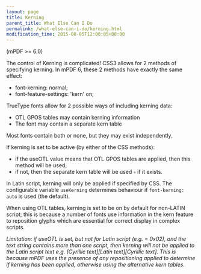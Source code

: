 ```yaml
---
layout: page
title: Kerning
parent_title: What Else Can I Do
permalink: /what-else-can-i-do/kerning.html
modification_time: 2015-08-05T12:00:05+00:00
---
```


(mPDF >= 6.0)

The control of Kerning is complicated! CSS3 allows for 2 methods of specifying kerning. In mPDF 6, these 2 methods have exactly the same effect:

<ul>
<li>font-kerning: normal;</li>
<li>font-feature-settings: 'kern' on;</li>
</ul>

TrueType fonts allow for 2 possible ways of including kerning data:

<ul>
<li>OTL GPOS tables may contain kerning information</li>
<li>The font may contain a separate kern table</li>
</ul>

Most fonts contain both or none, but they may exist independently.

If kerning is set to be active (by either of the CSS methods):

<ul>
<li>if the useOTL value means that OTL GPOS tables are applied, then this method will be used;</li>
<li>if not, then the separate kern table will be used - if it exists.</li>
</ul>

In Latin script, kerning will only be applied if specified by CSS. The configurable variable `useKerning` determines behaviour if `font-kerning: auto` is used (the default).

When using OTL tables, kerning is set to be on by default for non-LATIN script; this is because a number of fonts use information in the kern feature to reposition glyphs which are essential for correct display in complex scripts.

*Limitation: if useOTL is set, but not for Latin script (e.g. = 0x02), and the text string contains more than one script, then kerning will not be applied to the Latin script text e.g. <span>[Cyrillic text][Latin text][Cyrillic text]</span>. This is because mPDF uses the presence of any repositioning applied to determine if kerning has been applied, otherwise using the alternative kern tables.*

